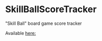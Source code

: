 # SkillBallScoreTracker
"Skill Ball" board game score tracker

Available [here:](https://sepehrhaj77.github.io/SkillBallScoreTracker/)
